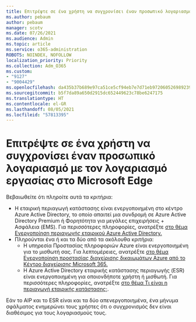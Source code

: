 ```yaml
---
title: Επιτρέψτε σε ένα χρήστη να συγχρονίσει έναν προσωπικό λογαριασμό με τον λογαριασμό εργασίας στο Microsoft Edge
ms.author: pebaum
author: pebaum
manager: scotv
ms.date: 07/26/2021
ms.audience: Admin
ms.topic: article
ms.service: o365-administration
ROBOTS: NOINDEX, NOFOLLOW
localization_priority: Priority
ms.collection: Adm_O365
ms.custom:
- "9127"
- "9004429"
ms.openlocfilehash: da435b37b689e97ca51ce5cf94eb7e7d71eb972060526989239310fac1460628
ms.sourcegitcommit: b5f7da89a650d2915dc652449623c78be6247175
ms.translationtype: HT
ms.contentlocale: el-GR
ms.lasthandoff: 08/05/2021
ms.locfileid: "57813395"
---
```

# <a name="enable-a-user-to-sync-a-personal-account-with-the-work-account-in-microsoft-edge"></a>Επιτρέψτε σε ένα χρήστη να συγχρονίσει έναν προσωπικό λογαριασμό με τον λογαριασμό εργασίας στο Microsoft Edge

Βεβαιωθείτε ότι πληροίτε αυτά τα κριτήρια:

- Η εταιρική περιαγωγή κατάστασης είναι ενεργοποιημένη στο κέντρο Azure Active Directory, το οποίο απαιτεί μια συνδρομή σε Azure Active Directory Premium ή Φορητότητα για μεγάλες επιχειρήσεις + Ασφάλεια (EMS). Για περισσότερες πληροφορίες, ανατρέξτε [στο θέμα Ενεργοποίηση περιαγωγής εταιρικού Azure Active Directory.](/azure/active-directory/devices/enterprise-state-roaming-enable)
- Πληρούνται ένα ή και τα δύο από τα ακόλουθα κριτήρια:
    - Η υπηρεσία Προστασίας πληροφοριών Azure είναι ενεργοποιημένη για το μισθωτή σας. Για λεπτομέρειες, ανατρέξτε [στο θέμα Ενεργοποίηση προστασίας διαχείρισης δικαιωμάτων Azure από το Κέντρο διαχείρισης Microsoft 365.](/azure/information-protection/activate-office365)
    - Η Azure Active Directory εταιρικής κατάστασης περιαγωγής (ESR) είναι ενεργοποιημένη για οποιονδήποτε χρήστη ή μισθωτή. Για περισσότερες πληροφορίες, ανατρέξτε [στο θέμα Τι είναι η περιαγωγή εταιρικής κατάστασης;](/azure/active-directory/devices/enterprise-state-roaming-overview).

Εάν το AIP και το ESR είναι και τα δύο απενεργοποιημένα, ένα μήνυμα σφάλματος ενημερώνει τους χρήστες ότι ο συγχρονισμός δεν είναι διαθέσιμος για τους λογαριασμούς τους.
